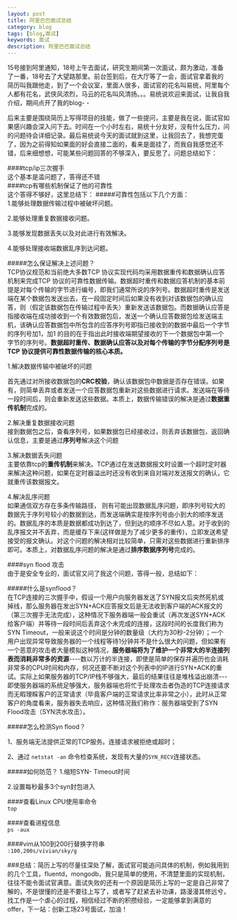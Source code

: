 ```yaml
---
layout: post
title: 阿里巴巴面试总结
category: blog
tags: [blog,面试]
keywords: 面试
description: 阿里巴巴面试总结
---
```

15号接到阿里通知，18号上午去面试，研究生期间第一次面试，颇为激动，准备了一番，18号去了大望路那里。前台签到后，在大厅等了一会，面试官拿着我的简历叫我跟他走，到了一个会议室，里面人很多，面试官的花名叫易统，阿里每个人都有花名，武侠风浓烈，马云的花名叫风清扬。。。易统说欢迎来面试，让我自我介绍，期间点开了我的blog- -  

后来主要是围绕简历上写得项目的技能，做了一些提问，主要是我在说，面试官如果感兴趣会深入问下去。时间在一个小时左右，易统十分友好，没有什么压力，问的问题待会详细记录。最后易统说今天的面试就到这里，让我回去了，我想完蛋了，因为之前得知如果面的好会直接二面的，看来是面挂了，而我自我感觉还不错，后来细想想，可能某些问题回答的不够深入，要反思了。问题总结如下：  

####tcp/ip三次握手  
这个基本是滥问题了，答得还不错  
####tcp有哪些机制保证了他的可靠性  
这个答得不够好，这里总结下：
#####可靠性包括以下几个方面：   
1.能够处理数据传输过程中被破坏问题。  

2.能够处理重复数据接收问题。  

3.能够发现数据丢失以及对此进行有效解决。  

4.能够处理接收端数据乱序到达问题。  

#####怎么保证解决上述问题？  
TCP协议规范和当前绝大多数TCP 协议实现代码均采用数据重传和数据确认应答机制来完成TCP 协议的可靠性数据传输。数据超时重传和数据应答机制的基本前提是对每个传输的字节进行编号，即我们通常所说的序列号。数据超时重传是发送端在某个数据包发送出去，在一段固定时间后如果没有收到对该数据包的确认应答，则（假定该数据包在传输过程中丢失）重新发送该数据包。而数据确认应答是指接收端在成功接收到一个有效数据包后，发送一个确认应答数据包给发送端主机，该确认应答数据包中所包含的应答序列号即指已接收到的数据中最后一个字节的序列号加1，加1 的目的在于指出此时接收端期望接收的下一个数据包中第一个字节的序列号。**数据超时重传、数据确认应答以及对每个传输的字节分配序列号是TCP 协议提供可靠性数据传输的核心本质。**   

1.解决数据传输中被破坏的问题  
  
首先通过对所接收数据包的**CRC校验**，确认该数据包中数据是否存在错误。如果有，则简单丢弃或者发送一个应答数据包重新对这些数据进行请求。发送端在等待一段时间后，则会重新发送这些数据。本质上，数据传输错误的解决是通过**数据重传机制**完成的。  

2.解决重复数据接收问题  
接到数据包之后，查看序列号，如果数据包已经接收过，则丢弃该数据包，返回确认信息，主要是通过**序列号**解决这个问题  

3.解决数据丢失问题  
主要依靠tcp的**重传机制**来解决。TCP通过在发送数据报文时设置一个超时定时器来解决这种问题，如果在定时器溢出时还没有收到来自对端对发送报文的确认，它就重传该数据报文。

4.解决乱序问题  
如果通信双方存在多条传输路径， 则有可能出现数据乱序问题，即序列号较大的数据先于序列号较小的数据到达，而发送端确实是按序列号由小到大的顺序发送的。数据乱序的本质是数据都成功到达了，但到达的顺序不尽如人意。对于收到的乱序报文并不丢弃，而是缓存下来(这样做是为了减少更多的重传)，立即发送希望接受的报文确认。对这个问题的解决相对比较简单，只需对这些数据进行重新排序即可。本质上，对数据乱序问题的解决是通过**排序数据序列号**完成的。


####syn flood 攻击  
由于是安全专业的，面试官又问了我这个问题，答得一般，总结如下：  

#####什么是synflood？  
在TCP连接的三次握手中，假设一个用户向服务器发送了SYN报文后突然死机或掉线，那么服务器在发出SYN+ACK应答报文后是无法收到客户端的ACK报文的（第三次握手无法完成），这种情况下服务器端一般会重试（再次发送SYN+ACK给客户端）并等待一段时间后丢弃这个未完成的连接，这段时间的长度我们称为SYN Timeout，一般来说这个时间是分钟的数量级（大约为30秒-2分钟）；一个用户出现异常导致服务器的一个线程等待1分钟并不是什么很大的问题，但如果有一个恶意的攻击者大量模拟这种情况，**服务器端将为了维护一个非常大的半连接列表而消耗非常多的资源**----数以万计的半连接，即使是简单的保存并遍历也会消耗非常多的CPU时间和内存，何况还要不断对这个列表中的IP进行SYN+ACK的重试。实际上如果服务器的TCP/IP栈不够强大，最后的结果往往是堆栈溢出崩溃---即使服务器端的系统足够强大，服务器端也将忙于处理攻击者伪造的TCP连接请求而无暇理睬客户的正常请求（毕竟客户端的正常请求比率非常之小），此时从正常客户的角度看来，服务器失去响应，这种情况我们称作：服务器端受到了SYN Flood攻击（SYN洪水攻击）。  

#####怎么检测Syn flood？  

1、服务端无法提供正常的TCP服务。连接请求被拒绝或超时；  
 
2、通过 `netstat -an` 命令检查系统，发现有大量的`SYN_RECV`连接状态。

  
#####如何防范？
1.缩短SYN- Timeout时间   

2.设置每秒最多3个syn封包进入  


####查看Linux CPU使用率命令  
`top`  

####查看进程信息   
`ps -aux`  


####vim从100到200行替换字符串  
`:100,200s/vivian/sky/g`  

###总结：简历上写的尽量往深处了解，面试官可能追问具体的机制，例如我用到的几个工具，fluentd，mongodb，我只是简单的使用，不清楚里面的实现机制，往往不能令面试官满意。面试失败的还有一个原因是简历上写的一定是自己非常了解的，不是很懂的还是不要往上写了，或者写了赶紧去补功课，路漫漫其修远兮，找工作是一个虐心的过程，相信经过不断的积攒经验，一定能够拿到满意的offer，下一站：创新工场23号面试，加油！


